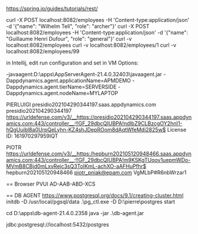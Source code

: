 
https://spring.io/guides/tutorials/rest/


curl -X POST localhost:8082/employees -H 'Content-type:application/json' -d '{"name": "Wilhelm Tell", "role": "archer"}'
curl -X POST localhost:8082/employees -H 'Content-type:application/json' -d '{"name": "Guillaume Henri Dufour", "role": "general"}'
curl -v localhost:8082/employees
curl -v localhost:8082/employees/1
curl -v localhost:8082/employees/99



in Intellij, edit run configuration and set in VM Options:

-javaagent:D:\apps\AppServerAgent-21.4.0.32403\javaagent.jar -Dappdynamics.agent.applicationName=APMDEMO -Dappdynamics.agent.tierName=SERVERSIDE -Dappdynamics.agent.nodeName=MYLAPTOP


PIERLUIGI
presidio202104290344197.saas.appdynamics.com
presidio202104290344197
https://urldefense.com/v3/__https://presidio202104290344197.saas.appdynamics.com:443/controller__;!!GF_29dbcQIUBPA!ndIbZ9CLBzcgOY2hnI1-hQgUuibl8a0UrpQeLyhn-KZ4shJDepROom8dAqtWfeMdj2825w$
License ID: 161970297959IQT


PIOTR
https://urldefense.com/v3/__https:/hepburn202105120948466.saas.appdynamics.com:443/controller__;!!GF_29dbcQIUBPA!m9KSKgTUqov1uepmWDo-MVmB8CBjd0mLxvRejc3sQ3ToIKmL-achXO-aAFHuPfhr$
hepburn202105120948466
piotr_pniak@epam.com
VgMLbP#R6nbWrzar1


== Browser
PVUI
AD-AAB-ABD-XCS



== DB AGENT
https://www.postgresql.org/docs/9.1/creating-cluster.html
initdb -D /usr/local/pgsql/data
.\pg_ctl.exe -D D:\pierre\postgres start

cd D:\apps\db-agent-21.4.0.2358
java -jar .\db-agent.jar

jdbc:postgresql://localhost:5432/postgres